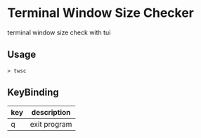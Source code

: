 # Terminal Window Size Checker

terminal window size check with tui

## Usage

```shell
> twsc
```

## KeyBinding

|key|description|
|---|---|
|q|exit program|
